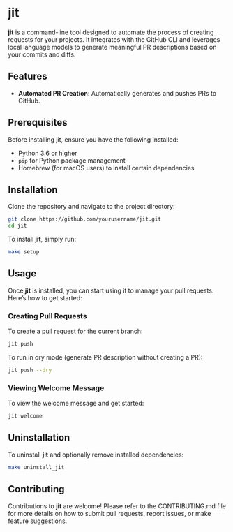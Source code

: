 # jit

**jit** is a command-line tool designed to automate the process of creating requests for your projects. It integrates with the GitHub CLI and leverages local language models to generate meaningful PR descriptions based on your commits and diffs.

## Features

- **Automated PR Creation**: Automatically generates and pushes PRs to GitHub.

## Prerequisites

Before installing jit, ensure you have the following installed:

- Python 3.6 or higher
- `pip` for Python package management
- Homebrew (for macOS users) to install certain dependencies

## Installation

Clone the repository and navigate to the project directory:

```bash
git clone https://github.com/yourusername/jit.git
cd jit
```

To install **jit**, simply run:

```bash
make setup
```

## Usage

Once **jit** is installed, you can start using it to manage your pull requests. Here’s how to get started:

### Creating Pull Requests

To create a pull request for the current branch:

```bash
jit push
```

To run in dry mode (generate PR description without creating a PR):

```bash
jit push --dry
```

### Viewing Welcome Message

To view the welcome message and get started:

```bash
jit welcome
```

## Uninstallation

To uninstall **jit** and optionally remove installed dependencies:

```bash
make uninstall_jit
```

## Contributing

Contributions to **jit** are welcome! Please refer to the CONTRIBUTING.md file for more details on how to submit pull requests, report issues, or make feature suggestions.
